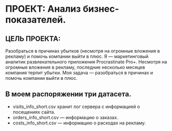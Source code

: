 # ПРОЕКТ: Анализ бизнес-показателей.


## ЦЕЛЬ ПРОЕКТА:
Разобраться в причинах убытков (несмотря на огромные вложения в рекламу) и помочь компании выйти в плюс.
Я — маркетинговый аналитик развлекательного приложения Procrastinate Pro+.
Несмотря на огромные вложения в рекламу, последние несколько месяцев компания терпит убытки.
Моя задача — разобраться в причинах и помочь компании выйти в плюс.

## В моем распоряжении три датасета.

- visits_info_short.csv хранит лог сервера с информацией о посещениях сайта.
- orders_info_short.csv — информацию о заказах.
- costs_info_short.csv — информацию о расходах на рекламу.
